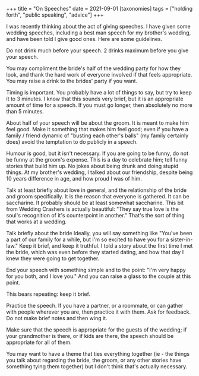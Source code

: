 +++
title = "On Speeches"
date = 2021-09-01
[taxonomies]
tags = ["holding forth", "public speaking", "advice"]
+++

I was recently thinking about the act of giving speeches. I have given some wedding speeches, including a best man 
speech for my brother's wedding, and have been told I give good ones. Here are some guidelines.

<!-- more -->

Do not drink much before your speech. 2 drinks maximum before you give your speech.

You may compliment the bride's half of the wedding party for how they look, and thank the hard work of everyone involved if that feels appropriate. You may raise a drink to the brides' party if you want.

Timing is important. You probably have a lot of things to say, but try to keep it to 3 minutes. I know that this sounds very brief, but it is an appropriate amount of time for a speech. If you must go longer, then absolutely no more than 5 minutes.

About half of your speech will be about the groom. It is meant to make him feel good. Make it something that makes him feel good; even if you have a family / friend dynamic of "busting each other's balls" (my family certainly does) avoid the temptation to do publicly in a speech.

Humour is good, but it isn't necessary. If you are going to be funny, do not be funny at the groom's expense. This is a day to celebrate him; tell funny stories that build him up. No jokes about being drunk and doing stupid things. At my brother's wedding, I talked about our friendship, despite being 10 years difference in age, and how proud I was of him.

Talk at least briefly about love in general, and the relationship of the bride and groom specifically. It is the reason that everyone is gathered. It can be saccharine. It probably should be at least somewhat saccharine. This bit from Wedding Crashers is actually beautiful: "They say true love is the soul's recognition of it's counterpoint in another." That's the sort of thing that works at a wedding.

Talk briefly about the bride Ideally, you will say something like "You've been a part of our family for a while, but I'm so excited to have you for a sister-in-law." Keep it brief, and keep it truthful. I told a story about the first time I met the bride, which was even before they started dating, and how that day I knew they were going to get together.

End your speech with something simple and to the point: "I'm very happy for you both, and I love you." And you can raise a glass to the couple at this point.

This bears repeating: keep it brief.

Practice the speech. If you have a partner, or a roommate, or can gather with people wherever you are, then practice it with them. Ask for feedback. Do not make brief notes and then wing it.

Make sure that the speech is appropriate for the guests of the wedding; if your grandmother is there, or if kids are there, the speech should be appropriate for all of them.

You may want to have a theme that ties everything together (ie - the things you talk about regarding the bride, the groom, or any other stories have something tying them together) but I don't think that's actually necessary.